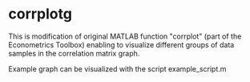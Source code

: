 # corrplotg
This is modification of original MATLAB function "corrplot" (part of the Econometrics Toolbox) enabling to visualize different groups of data samples in the correlation matrix graph.

Example graph can be visualized with the script example_script.m
